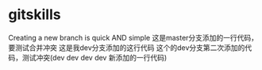 # gitskills
Creating a new branch is quick AND simple
这是master分支添加的一行代码，要测试合并冲突
这是我dev分支添加的这行代码
这个的dev分支第二次添加的代码，测试冲突(dev dev dev dev 新添加的一行代码)
